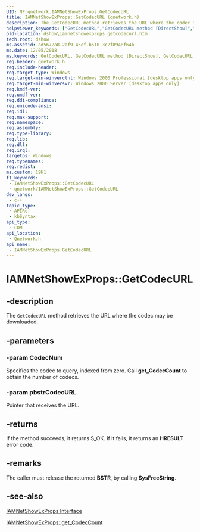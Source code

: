 ```yaml
---
UID: NF:qnetwork.IAMNetShowExProps.GetCodecURL
title: IAMNetShowExProps::GetCodecURL (qnetwork.h)
description: The GetCodecURL method retrieves the URL where the codec may be downloaded.
helpviewer_keywords: ["GetCodecURL","GetCodecURL method [DirectShow]","GetCodecURL method [DirectShow]","IAMNetShowExProps interface","IAMNetShowExProps interface [DirectShow]","GetCodecURL method","IAMNetShowExProps.GetCodecURL","IAMNetShowExProps::GetCodecURL","IAMNetShowExPropsGetCodecURL","dshow.iamnetshowexprops_getcodecurl","qnetwork/IAMNetShowExProps::GetCodecURL"]
old-location: dshow\iamnetshowexprops_getcodecurl.htm
tech.root: dshow
ms.assetid: ad5672a8-2af9-45ef-b510-3c2f8948f64b
ms.date: 12/05/2018
ms.keywords: GetCodecURL, GetCodecURL method [DirectShow], GetCodecURL method [DirectShow],IAMNetShowExProps interface, IAMNetShowExProps interface [DirectShow],GetCodecURL method, IAMNetShowExProps.GetCodecURL, IAMNetShowExProps::GetCodecURL, IAMNetShowExPropsGetCodecURL, dshow.iamnetshowexprops_getcodecurl, qnetwork/IAMNetShowExProps::GetCodecURL
req.header: qnetwork.h
req.include-header: 
req.target-type: Windows
req.target-min-winverclnt: Windows 2000 Professional [desktop apps only]
req.target-min-winversvr: Windows 2000 Server [desktop apps only]
req.kmdf-ver: 
req.umdf-ver: 
req.ddi-compliance: 
req.unicode-ansi: 
req.idl: 
req.max-support: 
req.namespace: 
req.assembly: 
req.type-library: 
req.lib: 
req.dll: 
req.irql: 
targetos: Windows
req.typenames: 
req.redist: 
ms.custom: 19H1
f1_keywords:
 - IAMNetShowExProps::GetCodecURL
 - qnetwork/IAMNetShowExProps::GetCodecURL
dev_langs:
 - c++
topic_type:
 - APIRef
 - kbSyntax
api_type:
 - COM
api_location:
 - Qnetwork.h
api_name:
 - IAMNetShowExProps.GetCodecURL
---
```


# IAMNetShowExProps::GetCodecURL


## -description

The <code>GetCodecURL</code> method retrieves the URL where the codec may be downloaded.

## -parameters

### -param CodecNum

Specifies the codec to query, indexed from zero. Call <b>get_CodecCount</b> to obtain the number of codecs.

### -param pbstrCodecURL

Pointer that receives the URL.

## -returns

If the method succeeds, it returns S_OK. If it fails, it returns an <b>HRESULT</b> error code.

## -remarks

The caller must release the returned <b>BSTR</b>, by calling <b>SysFreeString</b>.

## -see-also

<a href="https://docs.microsoft.com/windows/desktop/api/qnetwork/nn-qnetwork-iamnetshowexprops">IAMNetShowExProps Interface</a>



<a href="https://docs.microsoft.com/windows/desktop/api/qnetwork/nf-qnetwork-iamnetshowexprops-get_codeccount">IAMNetShowExProps::get_CodecCount</a>


